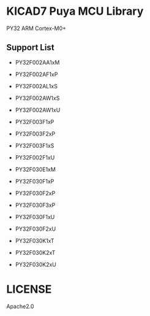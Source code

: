 # KICAD7 Puya MCU Library

PY32 ARM Cortex-M0+

## Support List

- PY32F002AA1xM
- PY32F002AF1xP
- PY32F002AL1xS
- PY32F002AW1xS
- PY32F002AW1xU



- PY32F003F1xP
- PY32F003F2xP
- PY32F003F1xS
- PY32F002F1xU



- PY32F030E1xM
- PY32F030F1xP
- PY32F030F2xP
- PY32F030F3xP
- PY32F030F1xU
- PY32F030F2xU
- PY32F030K1xT
- PY32F030K2xT
- PY32F030K2xU

# LICENSE

Apache2.0